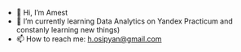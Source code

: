 - 👋 Hi, I’m Amest
- 🌱 I’m currently learning Data Analytics on Yandex Practicum and constanly learning new things)
- 📫 How to reach me: h.osipyan@gmail.com

<!---
AmestOsipyan/AmestOsipyan is a ✨ special ✨ repository because its `README.md` (this file) appears on your GitHub profile.
You can click the Preview link to take a look at your changes.
--->

